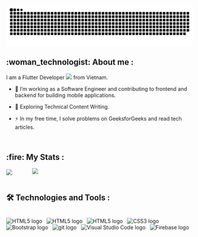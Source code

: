 ![](https://github.com/Platane/snk/raw/output/github-contribution-grid-snake.svg)

<h2>:woman_technologist: About me :</h2>

I am a Flutter Developer <img src="https://media.giphy.com/media/WUlplcMpOCEmTGBtBW/giphy.gif" width="30"> from Vietnam.
- :telescope: I’m working as a Software Engineer and contributing to frontend and backend for building mobile applications.

- :seedling: Exploring Technical Content Writing.

- :zap: In my free time, I solve problems on GeeksforGeeks and read tech articles.

<br>

<h2>:fire: My Stats :</h2>
<!-- [![GitHub Streak](http://github-readme-streak-stats.herokuapp.com?user=leduytuanvu&theme=dark&background=000000)](https://git.io/streak-stats)
[![Top Langs](https://github-readme-stats.vercel.app/api/top-langs/?username=leduytuanvu&layout=compact&theme=vision-friendly-dark)] -->
<div>
  <a href="#" title="leduytuanvu">
    <img width="315" align="center" src="https://github-readme-stats.vercel.app/api/top-langs/?username=leduytuanvu&hide=c%23,powershell,Mathematica,Ruby,Objective-C,Objective-C%2b%2b,Cuda&title_color=61dafb&text_color=ffffff&icon_color=61dafb&bg_color=20232a&langs_count=8&layout=compact&border_color=61dafb&hide_border=true" />
  </a>

  <a href="#" title="leduytuanvu">
    <img align="right" width="434" src="https://github-readme-stats.vercel.app/api?username=leduytuanvu&show_icons=true&theme=react&border_color=61dafb&hide_border=true" />
  </a>
</div>

<br>

<h2>🛠 Technologies and Tools :</h2>
<br>
<span><img src="https://img.shields.io/badge/DART-282C34?logo=dart&logoColor=3399FF" alt="HTML5 logo" title="HTML5" height="25" /></span>
&nbsp;
<span><img src="https://img.shields.io/badge/DOTNET-282C34?logo=dotnet&logoColor=3399FF" alt="HTML5 logo" title="HTML5" height="25" /></span>
&nbsp;
<span><img src="https://img.shields.io/badge/HTML5-282C34?logo=html5&logoColor=E34F26" alt="HTML5 logo" title="HTML5" height="25" /></span>
&nbsp;
<span><img src="https://img.shields.io/badge/CSS3-282C34?logo=css3&logoColor=1572B6" alt="CSS3 logo" title="CSS3" height="25" /></span>
&nbsp;
<span><img src="https://img.shields.io/badge/Bootstrap-282C34?logo=bootstrap&logoColor=7952B3" alt="Bootstrap logo" title="Bootstrap" height="25" /></span>
&nbsp;
<span><img src="https://img.shields.io/badge/git-282C34?logo=git&logoColor=F05032" alt="git logo" title="git" height="25" /></span>
&nbsp;
<span><img src="https://img.shields.io/badge/VS%20Code-282C34?logo=visual-studio-code&logoColor=007ACC" alt="Visual Studio Code logo" title="Visual Studio Code" height="25" /></span>
&nbsp;
<span><img src="https://img.shields.io/badge/Firebase-282C34?logo=firebase&logoColor=FFCA28" alt="Firebase logo" title="Firebase" height="25" /></span>
&nbsp;
<br>
